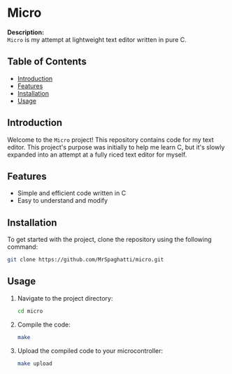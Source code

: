 # Micro

**Description:**  
`Micro` is my attempt at lightweight text editor written in pure C. 

## Table of Contents

- [Introduction](#introduction)
- [Features](#features)
- [Installation](#installation)
- [Usage](#usage)

## Introduction

Welcome to the `Micro` project! This repository contains code for my text editor. This project's purpose was initially to help me learn C, but it's slowly expanded into an attempt at a fully riced text editor for myself.

## Features

- Simple and efficient code written in C
- Easy to understand and modify

## Installation

To get started with the project, clone the repository using the following command:

```bash
git clone https://github.com/MrSpaghatti/micro.git
```

## Usage

1. Navigate to the project directory:
   ```bash
   cd micro
   ```

2. Compile the code:
   ```bash
   make
   ```

3. Upload the compiled code to your microcontroller:
   ```bash
   make upload
   ```

